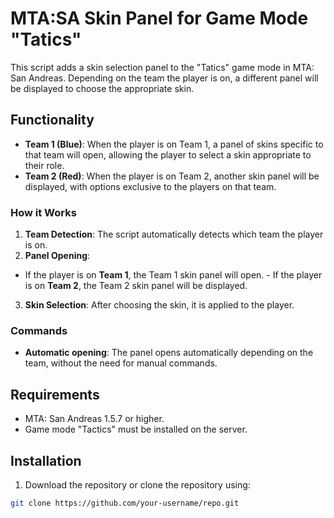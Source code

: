 # MTA:SA Skin Panel for Game Mode "Tatics"

This script adds a skin selection panel to the "Tatics" game mode in MTA: San Andreas. Depending on the team the player is on, a different panel will be displayed to choose the appropriate skin.

## Functionality

- **Team 1 (Blue)**: When the player is on Team 1, a panel of skins specific to that team will open, allowing the player to select a skin appropriate to their role.
- **Team 2 (Red)**: When the player is on Team 2, another skin panel will be displayed, with options exclusive to the players on that team.

### How it Works

1. **Team Detection**: The script automatically detects which team the player is on.
2. **Panel Opening**:

- If the player is on **Team 1**, the Team 1 skin panel will open. - If the player is on **Team 2**, the Team 2 skin panel will be displayed.

3. **Skin Selection**: After choosing the skin, it is applied to the player.

### Commands

- **Automatic opening**: The panel opens automatically depending on the team, without the need for manual commands.

## Requirements

- MTA: San Andreas 1.5.7 or higher.
- Game mode "Tactics" must be installed on the server.

## Installation

1. Download the repository or clone the repository using:
```bash
git clone https://github.com/your-username/repo.git
